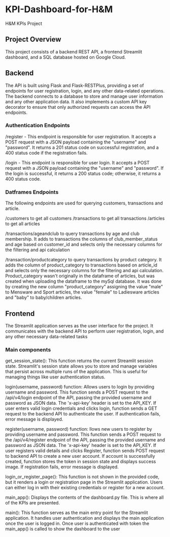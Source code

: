 # KPI-Dashboard-for-H&M
H&M KPIs Project

## Project Overview

This project consists of a backend REST API, a frontend Streamlit dashboard, and a SQL database hosted on Google Cloud.

## Backend
The API is built using Flask and Flask-RESTPlus, providing a set of endpoints for user registration, login, and any other data-related operations. The backend connects to a database to store and manage user information and any other application data. It also implements a custom API key decorator to ensure that only authorized requests can access the API endpoints.

### Authentication Endpoints

/register - This endpoint is responsible for user registration. It accepts a POST request with a JSON payload containing the "username" and "password". It returns a 201 status code on successful registration, and a 400 status code if the registration fails.

/login - This endpoint is responsible for user login. It accepts a POST request with a JSON payload containing the "username" and "password". If the login is successful, it returns a 200 status code; otherwise, it returns a 400 status code.


### Datframes Endpoints

The following endpoints are used for querying customers, transactions and article.
 
/customers to get all customers
/transactions to get all transactions
/articles to get all articles

/transactions/ageandclub to query transactions by age and club membership. It adds to transactions the columns of club_member_status and age based on customer_id and selects only the necessary columns for the filtering and api calculation

/transaction/productcategory to query transactions by product category. It adds the column of product_category to transactions based on article_id and selects only the necessary columns for the filtering and api calculation. Product_category wasn't originally in the dataframe of articles, but was created when uploading the dataframe to the mySql database. It was done by creating the new column "product_category" assigning the value "male" to Mensware and Sport articles, the value "female" to Ladiesware articles and "baby" to baby/children articles.


## Frontend
The Streamlit application serves as the user interface for the project. It communicates with the backend API to perform user registration, login, and any other necessary data-related tasks

### Main components

get_session_state(): This function returns the current Streamlit session state. Streamlit's session state allows you to store and manage variables that persist across multiple runs of the application. This is useful for managing things like user authentication status.

login(username, password) function: Allows users to login by providing username and password. This function sends a POST request to the /api/v4/login endpoint of the API, passing the provided username and password as JSON data. The 'x-api-key' header is set to the API_KEY. If user enters valid login credentials and clicks login, function sends a GET request to the backend API to authenticate the user. If authentication fails, error message is displayed.

register(username, password) function: llows new users to register by providing username and password. This function sends a POST request to the /api/v4/register endpoint of the API, passing the provided username and password as JSON data. The 'x-api-key' header is set to the API_KEY. If user registers valid details and clicks Register, function sends POST request to backend API to create a new user account. If account is successfully created, function stores the token in session state and displays success image. If registration fails, error message is displayed.

login_or_register_page(): This function is not shown in the provided code, but it renders a login or registration page in the Streamlit application. Users can either log in with their existing credentials or register for a new account.


main_app(): Displays the contents of the dashboard.py file. This is where all of the KPIs are presented.

main(): This function serves as the main entry point for the Streamlit application. It handles user authentication and displays the main application once the user is logged in. Once user is authenticated with token the main_app() is called to show the dashboard to the user


